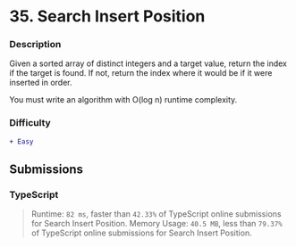 # 35. Search Insert Position

### Description

Given a sorted array of distinct integers and a target value, return the index if the target is found. If not, return the index where it would be if it were inserted in order.

You must write an algorithm with O(log n) runtime complexity.

### Difficulty

```diff
+ Easy
```

## Submissions

### TypeScript

> Runtime: `82 ms`, faster than `42.33%` of TypeScript online submissions for Search Insert Position.
> Memory Usage: `40.5 MB`, less than `79.37%` of TypeScript online submissions for Search Insert Position.
